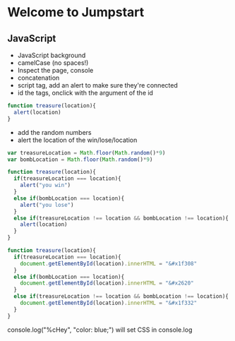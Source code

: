 # Welcome to Jumpstart

## JavaScript

- JavaScript background
- camelCase (no spaces!)
- Inspect the page, console
- concatenation
- script tag, add an alert to make sure they're connected
- id the tags, onclick with the argument of the id

```javascript
function treasure(location){
  alert(location)
}
```
- add the random numbers
- alert the location of the win/lose/location

```javascript
var treasureLocation = Math.floor(Math.random()*9)
var bombLocation = Math.floor(Math.random()*9)

function treasure(location){
  if(treasureLocation === location){
    alert("you win")
  }
  else if(bombLocation === location){
    alert("you lose")
  }
  else if(treasureLocation !== location && bombLocation !== location){
    alert(location)
  }
}
```
```javascript
function treasure(location){
  if(treasureLocation === location){
    document.getElementById(location).innerHTML = "&#x1f308"
  }
  else if(bombLocation === location){
    document.getElementById(location).innerHTML = "&#x2620"
  }
  else if(treasureLocation !== location && bombLocation !== location){
    document.getElementById(location).innerHTML = "&#x1f332"
  }
}
```
console.log("%cHey", "color: blue;") will set CSS in console.log
